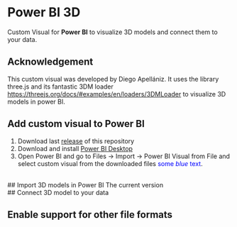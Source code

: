 # Power BI 3D
Custom Visual for **Power BI** to visualize 3D models and connect them to your data.
<br />
## Acknowledgement
This custom visual was developed by Diego Apellániz. It uses the library three.js and its fantastic 3DM loader https://threejs.org/docs/#examples/en/loaders/3DMLoader to visualize 3D models in power BI.

## Add custom visual to Power BI
1) Download last [release](https://github.com/diego-apellaniz/PowerBI3D/releases) of this repository
2) Download and install [Power BI Desktop](https://www.microsoft.com/store/productId/9NTXR16HNW1T)
3) Open Power BI and go to Files -> Import -> Power BI Visual from File and select custom visual from the downloaded files <span style="color:blue">some *blue* text</span>.
<br />
## Import 3D models in Power BI
The current version
<br />
## Connect 3D model to your data


## Enable support for other file formats

